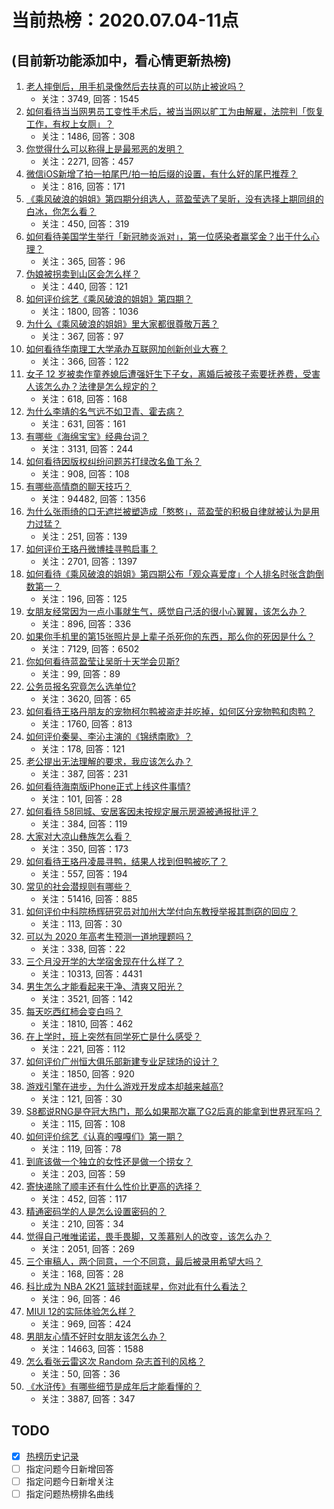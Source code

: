 # 当前热榜：2020.07.04-11点
## (目前新功能添加中，看心情更新热榜)
1. [老人摔倒后，用手机录像然后去扶真的可以防止被讹吗？](https://www.zhihu.com/question/67704763)
    * 关注：3749, 回答：1545
2. [如何看待当当网男员工变性手术后，被当当网以旷工为由解雇，法院判「恢复工作，有权上女厕」？](https://www.zhihu.com/question/404868533)
    * 关注：1486, 回答：308
3. [你觉得什么可以称得上是最邪恶的发明？](https://www.zhihu.com/question/327418024)
    * 关注：2271, 回答：457
4. [微信iOS新增了拍一拍尾巴/拍一拍后缀的设置，有什么好的尾巴推荐？](https://www.zhihu.com/question/404478824)
    * 关注：816, 回答：171
5. [《乘风破浪的姐姐》第四期分组选人，蓝盈莹选了吴昕，没有选择上期同组的白冰，你怎么看？](https://www.zhihu.com/question/404785769)
    * 关注：450, 回答：319
6. [如何看待美国学生举行「新冠肺炎派对」，第一位感染者赢奖金？出于什么心理？](https://www.zhihu.com/question/404830919)
    * 关注：365, 回答：96
7. [伪娘被拐卖到山区会怎么样？](https://www.zhihu.com/question/403809997)
    * 关注：440, 回答：121
8. [如何评价综艺《乘风破浪的姐姐》第四期？](https://www.zhihu.com/question/403668251)
    * 关注：1800, 回答：1036
9. [为什么《乘风破浪的姐姐》里大家都很尊敬万茜？](https://www.zhihu.com/question/401827788)
    * 关注：367, 回答：97
10. [如何看待华南理工大学承办互联网加创新创业大赛？](https://www.zhihu.com/question/404835149)
    * 关注：366, 回答：122
11. [女子 12 岁被卖作童养媳后遭强奸生下子女，离婚后被孩子索要抚养费，受害人该怎么办？法律是怎么规定的？](https://www.zhihu.com/question/404648926)
    * 关注：618, 回答：168
12. [为什么李靖的名气远不如卫青、霍去病？](https://www.zhihu.com/question/27959114)
    * 关注：631, 回答：161
13. [有哪些《海绵宝宝》经典台词？](https://www.zhihu.com/question/348024473)
    * 关注：3131, 回答：244
14. [如何看待因版权纠纷问题苏打绿改名鱼丁糸？](https://www.zhihu.com/question/404798803)
    * 关注：908, 回答：108
15. [有哪些高情商的聊天技巧？](https://www.zhihu.com/question/327635458)
    * 关注：94482, 回答：1356
16. [为什么张雨绮的口无遮拦被塑造成「憨憨」，蓝盈莹的积极自律就被认为是用力过猛？](https://www.zhihu.com/question/404601934)
    * 关注：251, 回答：139
17. [如何评价王珞丹微博挂寻鸭启事？](https://www.zhihu.com/question/404744339)
    * 关注：2701, 回答：1397
18. [如何看待《乘风破浪的姐姐》第四期公布「观众喜爱度」个人排名时张含韵倒数第一？](https://www.zhihu.com/question/404795594)
    * 关注：196, 回答：125
19. [女朋友经常因为一点小事就生气，感觉自己活的很小心翼翼，该怎么办？](https://www.zhihu.com/question/369240208)
    * 关注：896, 回答：336
20. [如果你手机里的第15张照片是上辈子杀死你的东西，那么你的死因是什么？](https://www.zhihu.com/question/386644189)
    * 关注：7129, 回答：6502
21. [你如何看待蓝盈莹让吴昕十天学会贝斯?](https://www.zhihu.com/question/404868655)
    * 关注：99, 回答：89
22. [公务员报名究竟怎么选单位?](https://www.zhihu.com/question/349592759)
    * 关注：3620, 回答：65
23. [如何看待王珞丹朋友的宠物柯尔鸭被盗走并吃掉，如何区分宠物鸭和肉鸭？](https://www.zhihu.com/question/404761677)
    * 关注：1760, 回答：813
24. [如何评价秦昊、李沁主演的《锦绣南歌》？](https://www.zhihu.com/question/403949125)
    * 关注：178, 回答：121
25. [老公提出无法理解的要求，我应该怎么办？](https://www.zhihu.com/question/403878260)
    * 关注：387, 回答：231
26. [如何看待海南版iPhone正式上线这件事情?](https://www.zhihu.com/question/404480645)
    * 关注：101, 回答：28
27. [如何看待 58同城、安居客因未按规定展示房源被通报批评？](https://www.zhihu.com/question/404788899)
    * 关注：384, 回答：119
28. [大家对大凉山彝族怎么看？](https://www.zhihu.com/question/56499299)
    * 关注：350, 回答：173
29. [如何看待王珞丹凌晨寻鸭，结果人找到但鸭被吃了？](https://www.zhihu.com/question/404753610)
    * 关注：557, 回答：194
30. [常见的社会潜规则有哪些？](https://www.zhihu.com/question/19605307)
    * 关注：51416, 回答：885
31. [如何评价中科院杨辉研究员对加州大学付向东教授举报其剽窃的回应？](https://www.zhihu.com/question/404825939)
    * 关注：113, 回答：30
32. [可以为 2020 年高考生预测一道地理题吗？](https://www.zhihu.com/question/399385322)
    * 关注：338, 回答：22
33. [三个月没开学的大学宿舍现在什么样了？](https://www.zhihu.com/question/385876388)
    * 关注：10313, 回答：4431
34. [男生怎么才能看起来干净、清爽又阳光？](https://www.zhihu.com/question/339080064)
    * 关注：3521, 回答：142
35. [每天吃西红柿会变白吗？](https://www.zhihu.com/question/318449687)
    * 关注：1810, 回答：462
36. [在上学时，班上突然有同学死亡是什么感受？](https://www.zhihu.com/question/299156682)
    * 关注：221, 回答：112
37. [如何评价广州恒大俱乐部新建专业足球场的设计？](https://www.zhihu.com/question/388198351)
    * 关注：1850, 回答：920
38. [游戏引擎在进步，为什么游戏开发成本却越来越高?](https://www.zhihu.com/question/404825140)
    * 关注：121, 回答：30
39. [S8都说RNG是夺冠大热门，那么如果那次赢了G2后真的能拿到世界冠军吗？](https://www.zhihu.com/question/403450048)
    * 关注：115, 回答：108
40. [如何评价综艺《认真的嘎嘎们》第一期？](https://www.zhihu.com/question/404749244)
    * 关注：119, 回答：78
41. [到底该做一个独立的女性还是做一个捞女？](https://www.zhihu.com/question/404685525)
    * 关注：203, 回答：59
42. [寄快递除了顺丰还有什么性价比更高的选择？](https://www.zhihu.com/question/404847262)
    * 关注：452, 回答：117
43. [精通密码学的人是怎么设置密码的？](https://www.zhihu.com/question/307457182)
    * 关注：210, 回答：34
44. [觉得自己唯唯诺诺，畏手畏脚，又羡慕别人的改变，该怎么办？](https://www.zhihu.com/question/387858256)
    * 关注：2051, 回答：269
45. [三个审稿人，两个同意，一个不同意，最后被录用希望大吗？](https://www.zhihu.com/question/340821507)
    * 关注：168, 回答：28
46. [科比成为 NBA 2K21 篮球封面球星，你对此有什么看法？](https://www.zhihu.com/question/404738046)
    * 关注：96, 回答：46
47. [MIUI 12的实际体验怎么样？](https://www.zhihu.com/question/390987476)
    * 关注：969, 回答：424
48. [男朋友心情不好时女朋友该怎么办？](https://www.zhihu.com/question/327945813)
    * 关注：14663, 回答：1588
49. [怎么看张云雷这次 Random 杂志首刊的风格？](https://www.zhihu.com/question/404780692)
    * 关注：50, 回答：36
50. [《水浒传》有哪些细节是成年后才能看懂的？](https://www.zhihu.com/question/372287426)
    * 关注：3887, 回答：347
## TODO
* [x] [热榜历史记录](hot_history/AllHot.md)
* [ ] 指定问题今日新增回答
* [ ] 指定问题今日新增关注
* [ ] 指定问题热榜排名曲线
